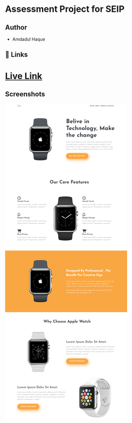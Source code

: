 # Assessment Project for SEIP

## Author

- Amdadul Haque

## 🔗 Links

# [Live Link](https://amdadulweb.github.io/2nd-assessment-2/)

## Screenshots

![App Screenshot](https://github.com/Amdadulweb/2nd-assessment-2/blob/main/assets/img/vexss.png?raw=true)
